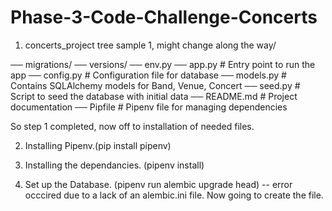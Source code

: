 # Phase-3-Code-Challenge-Concerts

1. concerts_project tree sample 1, might change along the way/

── migrations/
   ── versions/
   ── env.py
── app.py                  # Entry point to run the app
── config.py               # Configuration file for database
── models.py               # Contains SQLAlchemy models for Band, Venue, Concert
── seed.py                 # Script to seed the database with initial data
── README.md               # Project documentation
── Pipfile                 # Pipenv file for managing dependencies

So step 1 completed, now off to installation of needed files.

2. Installing Pipenv.(pip install pipenv)

3. Installing the dependancies. (pipenv install)

4. Set up the Database. (pipenv run alembic upgrade head)
   -- error occcired due to a lack of an alembic.ini file. Now going to create the file. 

